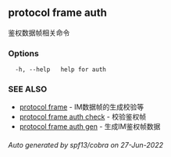 ## protocol frame auth

鉴权数据帧相关命令

### Options

```
  -h, --help   help for auth
```

### SEE ALSO

* [protocol frame](protocol_frame.md)	 - IM数据帧的生成校验等
* [protocol frame auth check](protocol_frame_auth_check.md)	 - 校验鉴权帧
* [protocol frame auth gen](protocol_frame_auth_gen.md)	 - 生成IM鉴权帧数据

###### Auto generated by spf13/cobra on 27-Jun-2022
